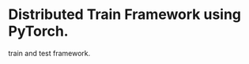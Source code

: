 <!--
 * @Author: lidong
 * @Date: 2021-04-29 16:04:23
 * @LastEditors: lidong
 * @LastEditTime: 2021-06-18 09:33:46
 * @Description: file content
-->
# Distributed Train Framework using PyTorch.

train and test framework.